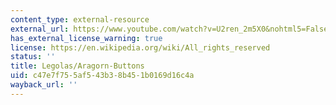 ```yaml
---
content_type: external-resource
external_url: https://www.youtube.com/watch?v=U2ren_2m5X0&nohtml5=False
has_external_license_warning: true
license: https://en.wikipedia.org/wiki/All_rights_reserved
status: ''
title: Legolas/Aragorn-Buttons
uid: c47e7f75-5af5-43b3-8b45-1b0169d16c4a
wayback_url: ''
---
```

